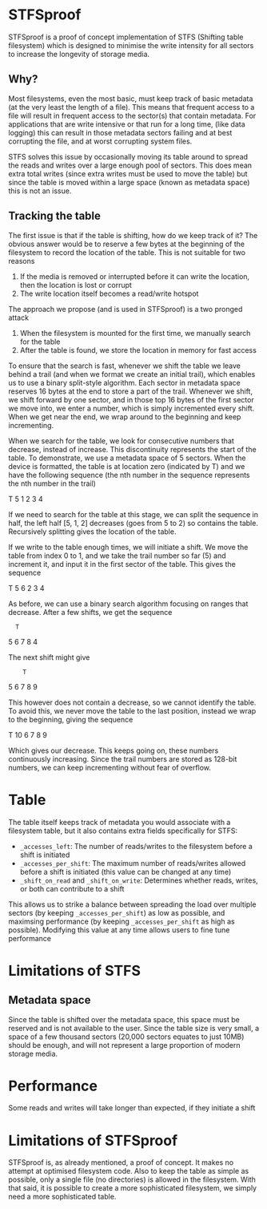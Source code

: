 # STFSproof

STFSproof is a proof of concept implementation of STFS (Shifting table filesystem) which is designed to minimise the write intensity for all sectors to increase the longevity of storage media.

## Why?

Most filesystems, even the most basic, must keep track of basic metadata (at the very least the length of a file). This means that frequent access to a file will result in frequent access to the sector(s) that contain metadata. For applications that are write intensive or that run for a long time, (like data logging) this can result in those metadata sectors failing and at best corrupting the file, and at worst corrupting system files.

STFS solves this issue by occasionally moving its table around to spread the reads and writes over a large enough pool of sectors. This does mean extra total writes (since extra writes must be used to move the table) but since the table is moved within a large space (known as metadata space) this is not an issue.

## Tracking the table

The first issue is that if the table is shifting, how do we keep track of it? The obvious answer would be to reserve a few bytes at the beginning of the filesystem to record the location of the table. This is not suitable for two reasons

1. If the media is removed or interrupted before it can write the location, then the location is lost or corrupt
2. The write location itself becomes a read/write hotspot

The approach we propose (and is used in STFSproof) is a two pronged attack

1. When the filesystem is mounted for the first time, we manually search for the table
2. After the table is found, we store the location in memory for fast access

To ensure that the search is fast, whenever we shift the table we leave behind a trail (and when we format we create an initial trail), which enables us to use a binary split-style algorithm. Each sector in metadata space reserves 16 bytes at the end to store a part of the trail. Whenever we shift, we shift forward by one sector, and in those top 16 bytes of the first sector we move into, we enter a number, which is simply incremented every shift. When we get near the end, we wrap around to the beginning and keep incrementing.

When we search for the table, we look for consecutive numbers that decrease, instead of increase. This discontinuity represents the start of the table. To demonstrate, we use a metadata space of 5 sectors. When the device is formatted, the table is at location zero (indicated by T) and we have the following sequence (the nth number in the sequence represents the nth number in the trail)

T
5 1 2 3 4

If we need to search for the table at this stage, we can split the sequence in half, the left half [5, 1, 2] decreases (goes from 5 to 2) so contains the table. Recursively splitting gives the location of the table.

If we write to the table enough times, we will initiate a shift. We move the table from index 0 to 1, and we take the trail number so far (5) and increment it, and input it in the first sector of the table. This gives the sequence

T
5 6 2 3 4

As before, we can use a binary search algorithm focusing on ranges that decrease. After a few shifts, we get the sequence

      T
5 6 7 8 4

The next shift might give

        T
5 6 7 8 9

This however does not contain a decrease, so we cannot identify the table. To avoid this, we never move the table to the last position, instead we wrap to the beginning, giving the sequence

T
10 6 7 8 9

Which gives our decrease. This keeps going on, these numbers continuously increasing. Since the trail numbers are stored as 128-bit numbers, we can keep incrementing without fear of overflow.

# Table

The table itself keeps track of metadata you would associate with a filesystem table, but it also contains extra fields specifically for STFS:

- `_accesses_left`: The number of reads/writes to the filesystem before a shift is initiated
- `_accesses_per_shift`: The maximum number of reads/writes allowed before a shift is initiated (this value can be changed at any time)
- `_shift_on_read` and `_shift_on_write`: Determines whether reads, writes, or both can contribute to a shift

This allows us to strike a balance between spreading the load over multiple sectors (by keeping `_accesses_per_shift`) as low as possible, and maximsing performance (by keeping `_accesses_per_shift` as high as possible). Modifying this value at any time allows users to fine tune performance

# Limitations of STFS

## Metadata space
Since the table is shifted over the metadata space, this space must be reserved and is not available to the user. Since the table size is very small, a space of a few thousand sectors (20,000 sectors equates to just 10MB) should be enough, and will not represent a large proportion of modern storage media.

# Performance
Some reads and writes will take longer than expected, if they initiate a shift

# Limitations of STFSproof

STFSproof is, as already mentioned, a proof of concept. It makes no attempt at optimised filesystem code. Also to keep the table as simple as possible, only a single file (no directories) is allowed in the filesystem. With that said, it is possible to create a more sophisticated filesystem, we simply need a more sophisticated table.
